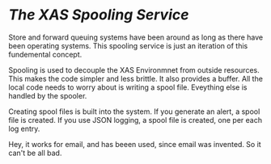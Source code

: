 ﻿# ***The XAS Spooling Service***

Store and forward queuing systems have been around as long as there have been 
operating systems. This spooling service is just an iteration of this fundemental
concept.

Spooling is used to decouple the XAS Environmnet from outside resources. This 
makes the code simpler and less brittle. It also provides a buffer. All the
local code needs to worry about is writing a spool file. Eveything else is 
handled by the spooler.

Creating spool files is built into the system. If you generate an alert, a
spool file is created. If you use JSON logging, a spool file is created, one
per each log entry.

Hey, it works for email, and has beeen used, since email was invented. So it 
can't be all bad.
